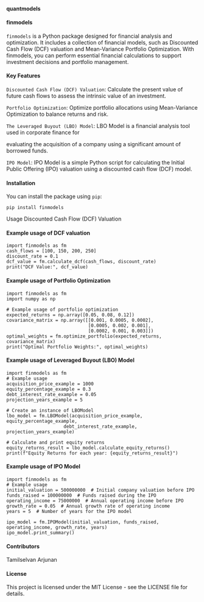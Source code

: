 #### quantmodels

#### finmodels

`finmodels` is a Python package designed for financial analysis and optimization. It includes a collection of financial models, such as Discounted Cash Flow (DCF) valuation and Mean-Variance Portfolio Optimization. With finmodels, you can perform essential financial calculations to support investment decisions and portfolio management.

#### Key Features
`Discounted Cash Flow (DCF) Valuation`: Calculate the present value of future cash flows to assess the intrinsic value of an investment.

`Portfolio Optimization`: Optimize portfolio allocations using Mean-Variance Optimization to balance returns and risk.

`The Leveraged Buyout (LBO) Model`: LBO Model is a financial analysis tool used in corporate finance for 

evaluating the acquisition of a company using a significant amount of borrowed funds.

`IPO Model`: IPO Model is a simple Python script for calculating the Initial Public Offering (IPO) valuation using a discounted cash flow (DCF) model.


#### Installation

You can install the package using `pip`:

```
pip install finmodels
```
Usage
Discounted Cash Flow (DCF) Valuation
#### Example usage of DCF valuation

```
import finmodels as fm
cash_flows = [100, 150, 200, 250]
discount_rate = 0.1
dcf_value = fm.calculate_dcf(cash_flows, discount_rate)
print("DCF Value:", dcf_value)
```
#### Example usage of  Portfolio Optimization
```
import finmodels as fm
import numpy as np

# Example usage of portfolio optimization
expected_returns = np.array([0.05, 0.08, 0.12])
covariance_matrix = np.array([[0.001, 0.0005, 0.0002],
                              [0.0005, 0.002, 0.001],
                              [0.0002, 0.001, 0.003]])
optimal_weights = fm.optimize_portfolio(expected_returns, covariance_matrix)
print("Optimal Portfolio Weights:", optimal_weights)

```

#### Example usage of Leveraged Buyout (LBO) Model
```
import finmodels as fm
# Example usage
acquisition_price_example = 1000
equity_percentage_example = 0.3
debt_interest_rate_example = 0.05
projection_years_example = 5

# Create an instance of LBOModel
lbo_model = fm.LBOModel(acquisition_price_example, equity_percentage_example,
                     debt_interest_rate_example, projection_years_example)

# Calculate and print equity returns
equity_returns_result = lbo_model.calculate_equity_returns()
print(f"Equity Returns for each year: {equity_returns_result}")
```

#### Example usage of IPO Model
```
import finmodels as fm
# Example usage
initial_valuation = 500000000  # Initial company valuation before IPO
funds_raised = 100000000  # Funds raised during the IPO
operating_income = 75000000  # Annual operating income before IPO
growth_rate = 0.05  # Annual growth rate of operating income
years = 5  # Number of years for the IPO model

ipo_model = fm.IPOModel(initial_valuation, funds_raised, operating_income, growth_rate, years)
ipo_model.print_summary()
```

#### Contributors
Tamilselvan Arjunan
#### License
This project is licensed under the MIT License - see the LICENSE file for details.
